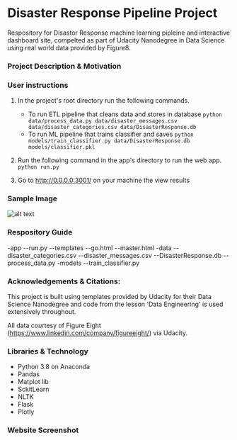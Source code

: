 # Disaster Response Pipeline Project
Respository for Disastor Response machine learning pipleine and interactive dashboard site, compelted as part of Udacity Nanodegree in Data Science using real world data provided by Figure8. 

### Project Description & Motivation 


### User instructions 
1. In the project's root directory run the following commands.

    - To run ETL pipeline that cleans data and stores in database
        `python data/process_data.py data/disaster_messages.csv data/disaster_categories.csv data/DisasterResponse.db`
    - To run ML pipeline that trains classifier and saves
        `python models/train_classifier.py data/DisasterResponse.db models/classifier.pkl`

2. Run the following command in the app's directory to run the web app.
    `python run.py`

3. Go to http://0.0.0.0:3001/ on your machine the view results 

### Sample Image ### 
![alt text](https://github.com/[username]/[reponame]/blob/[branch]/image.jpg?raw=true)


### Respository Guide
-app
    --run.py
    --templates
        --go.html
        --master.html
-data
    --disaster_categories.csv
    --disaster_messages.csv
    --DisasterResponse.db
    --process_data.py
-models
    --train_classifier.py

### Acknowledgements & Citations: 
This project is built using templates provided by Udacity for their Data Science Nanodegree and code from the lesson 'Data Engineering' is used extensively throughout. 

All data courtesy of Figure Eight (https://www.linkedin.com/company/figureeight/) via Udacity. 

### Libraries & Technology
- Python 3.8 on Anaconda
- Pandas
- Matplot lib
- SckitLearn
- NLTK
- Flask
- Plotly

### Website Screenshot
